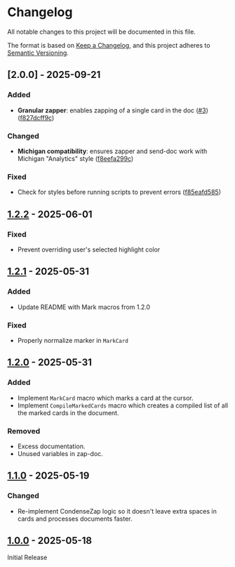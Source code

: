 # Changelog

All notable changes to this project will be documented in this file.

The format is based on [Keep a Changelog](https://keepachangelog.com/en/1.1.0/),
and this project adheres to
[Semantic Versioning](https://semver.org/spec/v2.0.0.html).

## [2.0.0] - 2025-09-21

### Added

- **Granular zapper**: enables zapping of a single card in the doc
  ([#3](https://github.com/shreerammodi/debate-scripts/issues/3))
  ([f827dcff9c](https://github.com/shreerammodi/debate-scripts/commit/f827dcff9cc50b0f6ab06858485e03d673cf39bc))

### Changed

- **Michigan compatibility**: ensures zapper and send-doc work with Michigan
  "Analytics" style
  ([f8eefa299c](https://github.com/shreerammodi/debate-scripts/commit/f8eefa299c565d239ca17550e87440484509305b))

### Fixed

- Check for styles before running scripts to prevent errors
  ([f85eafd585](https://github.com/shreerammodi/debate-scripts/commit/f85eafd5854c49d1e653d9112386ade5f3f1a5fb))

## [1.2.2] - 2025-06-01

### Fixed

- Prevent overriding user's selected highlight color

## [1.2.1] - 2025-05-31

### Added

- Update README with Mark macros from 1.2.0

### Fixed

- Properly normalize marker in `MarkCard`

## [1.2.0] - 2025-05-31

### Added

- Implement `MarkCard` macro which marks a card at the cursor.
- Implement `CompileMarkedCards` macro which creates a compiled list of all the
  marked cards in the document.

### Removed

- Excess documentation.
- Unused variables in zap-doc.

## [1.1.0] - 2025-05-19

### Changed

- Re-implement CondenseZap logic so it doesn't leave extra spaces in cards and
  processes documents faster.

## [1.0.0] - 2025-05-18

Initial Release

[1.2.2]: https://github.com/shreerammodi/debate-scripts/compare/v1.2.2...v2.0.0
[1.2.2]: https://github.com/shreerammodi/debate-scripts/compare/v1.2.1...v1.2.2
[1.2.1]: https://github.com/shreerammodi/debate-scripts/compare/v1.2.0...v1.2.1
[1.2.0]: https://github.com/shreerammodi/debate-scripts/compare/v1.1.0...v1.2.0
[1.1.0]: https://github.com/shreerammodi/debate-scripts/compare/v1.0.0...v1.1.0
[1.0.0]: https://github.com/shreerammodi/debate-scripts/releases/tag/v1.0.0

